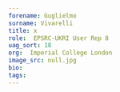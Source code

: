 ```yaml
---
forename: Guglielmo
surname: Vivarelli
title: x
role:  EPSRC-UKRI User Rep 8
uag_sort: 18
org:  Imperial College London
image_src: null.jpg
bio: 
tags: 
---
```

